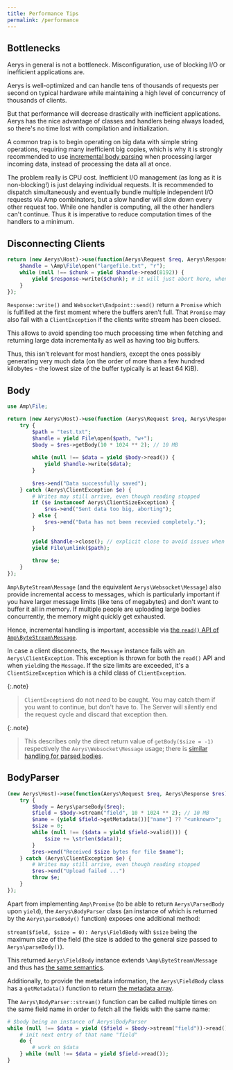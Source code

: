 ```yaml
---
title: Performance Tips
permalink: /performance
---
```

## Bottlenecks

Aerys in general is not a bottleneck. Misconfiguration, use of blocking I/O or inefficient applications are.

Aerys is well-optimized and can handle tens of thousands of requests per second on typical hardware while maintaining a high level of concurrency of thousands of clients.

But that performance will decrease drastically with inefficient applications. Aerys has the nice advantage of classes and handlers being always loaded, so there's no time lost with compilation and initialization.

A common trap is to begin operating on big data with simple string operations, requiring many inefficient big copies, which is why it is strongly recommended to use [incremental body parsing](#body) when processing larger incoming data, instead of processing the data all at once.

The problem really is CPU cost. Inefficient I/O management (as long as it is non-blocking!) is just delaying individual requests. It is recommended to dispatch simultaneously and eventually bundle multiple independent I/O requests via Amp combinators, but a slow handler will slow down every other request too. While one handler is computing, all the other handlers can't continue. Thus it is imperative to reduce computation times of the handlers to a minimum.

## Disconnecting Clients

```php
return (new Aerys\Host)->use(function(Aerys\Request $req, Aerys\Response $res) {
    $handle = \Amp\File\open("largefile.txt", "r");
    while (null !== $chunk = yield $handle->read(8192)) {
        yield $response->write($chunk); # it will just abort here, when the client disconnects
    }
});
```

`Response::write()` and `Websocket\Endpoint::send()` return a `Promise` which is fulfilled at the first moment where the buffers aren't full. That `Promise` may also fail with a `ClientException` if the clients write stream has been closed.

This allows to avoid spending too much processing time when fetching and returning large data incrementally as well as having too big buffers.

Thus, this isn't relevant for most handlers, except the ones possibly generating very much data (on the order of more than a few hundred kilobytes - the lowest size of the buffer typically is at least 64 KiB).

## Body

```php
use Amp\File;

return (new Aerys\Host)->use(function (Aerys\Request $req, Aerys\Response $res) {
    try {
        $path = "test.txt";
        $handle = yield File\open($path, "w+");
        $body = $res->getBody(10 * 1024 ** 2); // 10 MB
        
        while (null !== $data = yield $body->read()) {
            yield $handle->write($data);
        }
        
        $res->end("Data successfully saved");
    } catch (Aerys\ClientException $e) {
        # Writes may still arrive, even though reading stopped
        if ($e instanceof Aerys\ClientSizeException) {
            $res->end("Sent data too big, aborting");
        } else {
            $res->end("Data has not been recevied completely.");
        }
        
        yield $handle->close(); // explicit close to avoid issues when unlink()'ing
        yield File\unlink($path);
        
        throw $e;
    }
});
```

`Amp\ByteStream\Message` (and the equivalent `Aerys\Websocket\Message`) also provide incremental access to messages, which is particularly important if you have larger message limits (like tens of megabytes) and don't want to buffer it all in memory. If multiple people are uploading large bodies concurrently, the memory might quickly get exhausted.

Hence, incremental handling is important, accessible via [the `read()` API of `Amp\ByteStream\Message`](http://amphp.org/byte-stream/message).

In case a client disconnects, the `Message` instance fails with an `Aerys\ClientException`. This exception is thrown for both the `read()` API and when `yield`ing the `Message`. If the size limits are exceeded, it's a `ClientSizeException` which is a child class of `ClientException`.

{:.note}
> `ClientException`s do not *need* to be caught. You may catch them if you want to continue, but don't have to. The Server will silently end the request cycle and discard that exception then.

{:.note}
> This describes only the direct return value of `getBody($size = -1)` respectively the `Aerys\Websocket\Message` usage; there is [similar handling for parsed bodies](bodyparser.md).

## BodyParser

```php
(new Aerys\Host)->use(function(Aerys\Request $req, Aerys\Response $res) {
    try {
        $body = Aerys\parseBody($req);
        $field = $body->stream("field", 10 * 1024 ** 2); // 10 MB
        $name = (yield $field->getMetadata())["name"] ?? "<unknown>";
        $size = 0;
        while (null !== ($data = yield $field->valid())) {
            $size += \strlen($data));
        }
        $res->end("Received $size bytes for file $name");
    } catch (Aerys\ClientException $e) {
        # Writes may still arrive, even though reading stopped
        $res->end("Upload failed ...")
        throw $e;
    }
});
```

Apart from implementing `Amp\Promise` (to be able to return `Aerys\ParsedBody` upon `yield`), the `Aerys\BodyParser` class (an instance of which is returned by the `Aerys\parseBody()` function) exposes one additional method:

`stream($field, $size = 0): Aerys\FieldBody` with `$size` being the maximum size of the field (the size is added to the general size passed to `Aerys\parseBody()`).

This returned `Aerys\FieldBody` instance extends `\Amp\ByteStream\Message` and thus has [the same semantics](http://amphp.org/byte-stream/message).

Additionally, to provide the metadata information, the `Aerys\FieldBody` class has a `getMetadata()` function to return [the metadata array](http.md#request-body).

The `Aerys\BodyParser::stream()` function can be called multiple times on the same field name in order to fetch all the fields with the same name:

```php
# $body being an instance of Aerys\BodyParser
while (null !== $data = yield ($field = $body->stream("field"))->read()) {
    # init next entry of that name "field"
    do {
        # work on $data
    } while (null !== $data = yield $field->read());
}
```